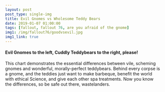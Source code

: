 ```yaml
---
layout: post
post_type: single-img
title: Evil Gnomes vs Wholesome Teddy Bears
date: 2019-01-07 01:00:00
tags: [fallout, fallout 76, are you afraid of the gnome]
img1: /img/fallout76/goodvsevil.jpg
img1_link: true
---
```

#### Evil Gnomes to the left, Cuddly Teddybears to the right, please!

This chart demonstrates the essential differences between vile, scheming gnomes and wonderful, morally-perfect teddybears. Behind every corpse is a gnome, and the teddies just want to make barbeque, benefit the world with ethical Science, and give each other spa treatments. Now you know the differences, so be safe out there, wastelanders. 
